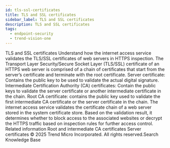 ```yaml
---
id: tls-ssl-certificates
title: TLS and SSL certificates
sidebar_label: TLS and SSL certificates
description: TLS and SSL certificates
tags:
  - endpoint-security
  - trend-vision-one
---
```


 TLS and SSL certificates Understand how the internet access service validates the TLS/SSL certificates of web servers in HTTPS inspection. The Transport Layer Security/Secure Socket Layer (TLS/SSL) certificate of an HTTPS web server is comprised of a chain of certificates that start from the server’s certificate and terminate with the root certificate. Server certificate: Contains the public key to be used to validate the actual digital signature. Intermediate Certification Authority (CA) certificates: Contain the public keys to validate the server certificate or another intermediate certificate in the chain. Root CA certificate: contains the public key used to validate the first intermediate CA certificate or the server certificate in the chain. The internet access service validates the certificate chain of a web server stored in the system certificate store. Based on the validation result, it determines whether to block access to the associated websites or decrypt the HTTPS traffic based on inspection rules for further access control. Related information Root and intermediate CA certificates Server certificates © 2025 Trend Micro Incorporated. All rights reserved.Search Knowledge Base